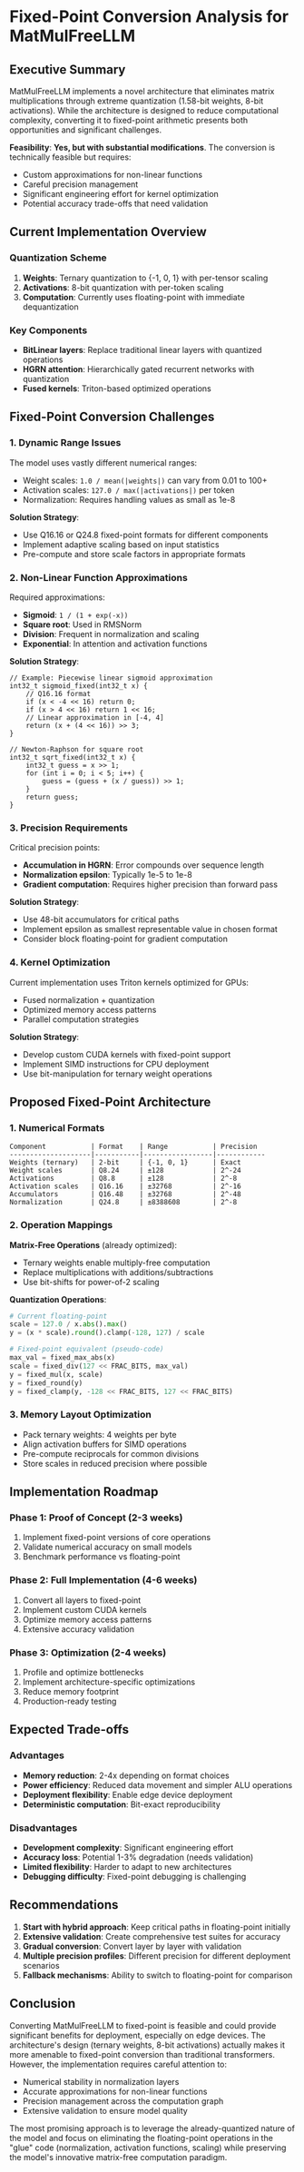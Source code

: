 # Fixed-Point Conversion Analysis for MatMulFreeLLM

## Executive Summary

MatMulFreeLLM implements a novel architecture that eliminates matrix multiplications through extreme quantization (1.58-bit weights, 8-bit activations). While the architecture is designed to reduce computational complexity, converting it to fixed-point arithmetic presents both opportunities and significant challenges.

**Feasibility**: **Yes, but with substantial modifications**. The conversion is technically feasible but requires:
- Custom approximations for non-linear functions
- Careful precision management 
- Significant engineering effort for kernel optimization
- Potential accuracy trade-offs that need validation

## Current Implementation Overview

### Quantization Scheme
1. **Weights**: Ternary quantization to {-1, 0, 1} with per-tensor scaling
2. **Activations**: 8-bit quantization with per-token scaling
3. **Computation**: Currently uses floating-point with immediate dequantization

### Key Components
- **BitLinear layers**: Replace traditional linear layers with quantized operations
- **HGRN attention**: Hierarchically gated recurrent networks with quantization
- **Fused kernels**: Triton-based optimized operations

## Fixed-Point Conversion Challenges

### 1. Dynamic Range Issues

The model uses vastly different numerical ranges:
- Weight scales: `1.0 / mean(|weights|)` can vary from 0.01 to 100+
- Activation scales: `127.0 / max(|activations|)` per token
- Normalization: Requires handling values as small as 1e-8

**Solution Strategy**:
- Use Q16.16 or Q24.8 fixed-point formats for different components
- Implement adaptive scaling based on input statistics
- Pre-compute and store scale factors in appropriate formats

### 2. Non-Linear Function Approximations

Required approximations:
- **Sigmoid**: `1 / (1 + exp(-x))`
- **Square root**: Used in RMSNorm
- **Division**: Frequent in normalization and scaling
- **Exponential**: In attention and activation functions

**Solution Strategy**:
```
// Example: Piecewise linear sigmoid approximation
int32_t sigmoid_fixed(int32_t x) {
    // Q16.16 format
    if (x < -4 << 16) return 0;
    if (x > 4 << 16) return 1 << 16;
    // Linear approximation in [-4, 4]
    return (x + (4 << 16)) >> 3;
}

// Newton-Raphson for square root
int32_t sqrt_fixed(int32_t x) {
    int32_t guess = x >> 1;
    for (int i = 0; i < 5; i++) {
        guess = (guess + (x / guess)) >> 1;
    }
    return guess;
}
```

### 3. Precision Requirements

Critical precision points:
- **Accumulation in HGRN**: Error compounds over sequence length
- **Normalization epsilon**: Typically 1e-5 to 1e-8
- **Gradient computation**: Requires higher precision than forward pass

**Solution Strategy**:
- Use 48-bit accumulators for critical paths
- Implement epsilon as smallest representable value in chosen format
- Consider block floating-point for gradient computation

### 4. Kernel Optimization

Current implementation uses Triton kernels optimized for GPUs:
- Fused normalization + quantization
- Optimized memory access patterns
- Parallel computation strategies

**Solution Strategy**:
- Develop custom CUDA kernels with fixed-point support
- Implement SIMD instructions for CPU deployment
- Use bit-manipulation for ternary weight operations

## Proposed Fixed-Point Architecture

### 1. Numerical Formats
```
Component           | Format    | Range           | Precision
--------------------|-----------|-----------------|------------
Weights (ternary)   | 2-bit     | {-1, 0, 1}      | Exact
Weight scales       | Q8.24     | ±128            | 2^-24
Activations         | Q8.8      | ±128            | 2^-8
Activation scales   | Q16.16    | ±32768          | 2^-16
Accumulators        | Q16.48    | ±32768          | 2^-48
Normalization       | Q24.8     | ±8388608        | 2^-8
```

### 2. Operation Mappings

**Matrix-Free Operations** (already optimized):
- Ternary weights enable multiply-free computation
- Replace multiplications with additions/subtractions
- Use bit-shifts for power-of-2 scaling

**Quantization Operations**:
```python
# Current floating-point
scale = 127.0 / x.abs().max()
y = (x * scale).round().clamp(-128, 127) / scale

# Fixed-point equivalent (pseudo-code)
max_val = fixed_max_abs(x)
scale = fixed_div(127 << FRAC_BITS, max_val)
y = fixed_mul(x, scale)
y = fixed_round(y)
y = fixed_clamp(y, -128 << FRAC_BITS, 127 << FRAC_BITS)
```

### 3. Memory Layout Optimization

- Pack ternary weights: 4 weights per byte
- Align activation buffers for SIMD operations
- Pre-compute reciprocals for common divisions
- Store scales in reduced precision where possible

## Implementation Roadmap

### Phase 1: Proof of Concept (2-3 weeks)
1. Implement fixed-point versions of core operations
2. Validate numerical accuracy on small models
3. Benchmark performance vs floating-point

### Phase 2: Full Implementation (4-6 weeks)
1. Convert all layers to fixed-point
2. Implement custom CUDA kernels
3. Optimize memory access patterns
4. Extensive accuracy validation

### Phase 3: Optimization (2-4 weeks)
1. Profile and optimize bottlenecks
2. Implement architecture-specific optimizations
3. Reduce memory footprint
4. Production-ready testing

## Expected Trade-offs

### Advantages
- **Memory reduction**: 2-4x depending on format choices
- **Power efficiency**: Reduced data movement and simpler ALU operations
- **Deployment flexibility**: Enable edge device deployment
- **Deterministic computation**: Bit-exact reproducibility

### Disadvantages
- **Development complexity**: Significant engineering effort
- **Accuracy loss**: Potential 1-3% degradation (needs validation)
- **Limited flexibility**: Harder to adapt to new architectures
- **Debugging difficulty**: Fixed-point debugging is challenging

## Recommendations

1. **Start with hybrid approach**: Keep critical paths in floating-point initially
2. **Extensive validation**: Create comprehensive test suites for accuracy
3. **Gradual conversion**: Convert layer by layer with validation
4. **Multiple precision profiles**: Different precision for different deployment scenarios
5. **Fallback mechanisms**: Ability to switch to floating-point for comparison

## Conclusion

Converting MatMulFreeLLM to fixed-point is feasible and could provide significant benefits for deployment, especially on edge devices. The architecture's design (ternary weights, 8-bit activations) actually makes it more amenable to fixed-point conversion than traditional transformers. However, the implementation requires careful attention to:

- Numerical stability in normalization layers
- Accurate approximations for non-linear functions
- Precision management across the computation graph
- Extensive validation to ensure model quality

The most promising approach is to leverage the already-quantized nature of the model and focus on eliminating the floating-point operations in the "glue" code (normalization, activation functions, scaling) while preserving the model's innovative matrix-free computation paradigm.